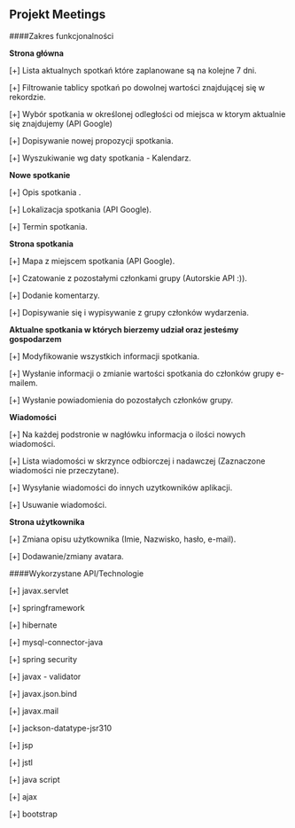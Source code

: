 Projekt Meetings
------------------------------------------

####Zakres funkcjonalności

**Strona główna**

[+] Lista aktualnych spotkań które zaplanowane są na kolejne 7 dni.

[+] Filtrowanie tablicy spotkań po dowolnej wartości znajdującej się w rekordzie.

[+] Wybór spotkania w określonej odległości od miejsca w ktorym aktualnie się znajdujemy (API Google)

[+] Dopisywanie nowej propozycji spotkania.

[+] Wyszukiwanie wg daty spotkania - Kalendarz.


**Nowe spotkanie**

[+] Opis spotkania .

[+] Lokalizacja spotkania (API Google).

[+] Termin spotkania.


**Strona spotkania**

[+] Mapa z miejscem spotkania (API Google).

[+] Czatowanie z pozostałymi członkami grupy (Autorskie API :)).

[+] Dodanie komentarzy.

[+] Dopisywanie się i wypisywanie z grupy członków wydarzenia.



**Aktualne spotkania w których bierzemy udział oraz jesteśmy gospodarzem**

[+] Modyfikowanie wszystkich informacji spotkania.

[+] Wysłanie informacji o zmianie wartości spotkania do członków grupy e-mailem.

[+] Wysłanie powiadomienia do pozostałych członków grupy.


**Wiadomości**

[+] Na każdej podstronie w nagłówku informacja o ilości nowych wiadomości.

[+] Lista wiadomości w skrzynce odbiorczej i nadawczej (Zaznaczone wiadomości nie przeczytane).

[+] Wysyłanie wiadomości do innych uzytkowników aplikacji.

[+] Usuwanie wiadomości.

**Strona użytkownika**

[+] Zmiana opisu użytkownika (Imie, Nazwisko, hasło, e-mail).

[+] Dodawanie/zmiany avatara.

####Wykorzystane API/Technologie

[+] javax.servlet

[+] springframework

[+] hibernate

[+] mysql-connector-java

[+] spring security

[+] javax - validator

[+] javax.json.bind

[+] javax.mail

[+] jackson-datatype-jsr310

[+] jsp

[+] jstl

[+] java script

[+] ajax

[+] bootstrap






